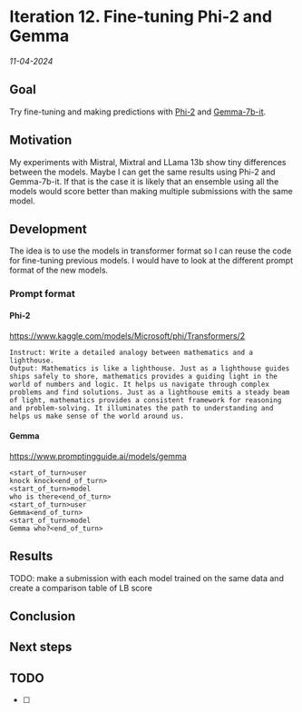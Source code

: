 # Iteration 12. Fine-tuning Phi-2 and Gemma

_11-04-2024_

<!---
The work is done using short iterations. Each iteration needs to have a very
clear goal. This allows to gain greater knowledge of the problem on each iteration.
--->

## Goal

Try fine-tuning and making predictions with [Phi-2](https://www.kaggle.com/models/Microsoft/phi/Transformers/2) and [Gemma-7b-it](https://www.kaggle.com/models/google/gemma/transformers/1.1-7b-it).

## Motivation

My experiments with Mistral, Mixtral and LLama 13b show tiny differences between the models. Maybe
I can get the same results using Phi-2 and Gemma-7b-it. If that is the case it is likely that an
ensemble using all the models would score better than making multiple submissions with the same model.

## Development

The idea is to use the models in transformer format so I can reuse the code for fine-tuning previous models.
I would have to look at the different prompt format of the new models.

### Prompt format

#### Phi-2

<https://www.kaggle.com/models/Microsoft/phi/Transformers/2>

```
Instruct: Write a detailed analogy between mathematics and a lighthouse.
Output: Mathematics is like a lighthouse. Just as a lighthouse guides ships safely to shore, mathematics provides a guiding light in the world of numbers and logic. It helps us navigate through complex problems and find solutions. Just as a lighthouse emits a steady beam of light, mathematics provides a consistent framework for reasoning and problem-solving. It illuminates the path to understanding and helps us make sense of the world around us.
```

#### Gemma

<https://www.promptingguide.ai/models/gemma>

```
<start_of_turn>user
knock knock<end_of_turn>
<start_of_turn>model
who is there<end_of_turn>
<start_of_turn>user
Gemma<end_of_turn>
<start_of_turn>model
Gemma who?<end_of_turn>
```

## Results

TODO: make a submission with each model trained on the same data and create a comparison table of LB score

## Conclusion

## Next steps

## TODO

- [ ]
